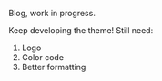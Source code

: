 Blog, work in progress.

Keep developing the theme! Still need:

1. Logo
2. Color code
3. Better formatting
